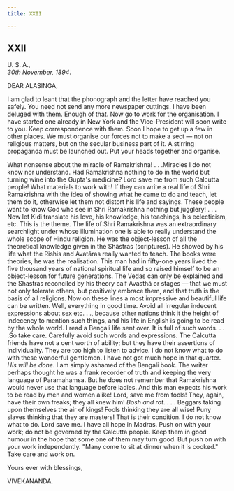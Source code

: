 ```yaml
---
title: XXII

---
```





  

  


## XXII

U. S. A.,  
*30th November, 1894*.

DEAR ALASINGA,

I am glad to leant that the phonograph and the letter have reached you
safely. You need not send any more newspaper cuttings. I have been
deluged with them. Enough of that. Now go to work for the organisation.
I have started one already in New York and the Vice-President will soon
write to you. Keep correspondence with them. Soon I hope to get up a few
in other places. We must organise our forces not to make a sect — not on
religious matters, but on the secular business part of it. A stirring
propaganda must be launched out. Put your heads together and organise.

What nonsense about the miracle of Ramakrishna! . . .Miracles I do not
know nor understand. Had Ramakrishna nothing to do in the world but
turning wine into the Gupta's medicine? Lord save me from such Calcutta
people! What materials to work with! If they can write a real life of
Shri Ramakrishna with the idea of showing what he came to do and teach,
let them do it, otherwise let them not distort his life and sayings.
These people want to know God who see in Shri Ramakrishna nothing but
jugglery! . . . Now let Kidi translate his love, his knowledge, his
teachings, his eclecticism, etc. This is the theme. The life of Shri
Ramakrishna was an extraordinary searchlight under whose illumination
one is able to really understand the whole scope of Hindu religion. He
was the object-lesson of all the theoretical knowledge given in the
Shâstras (scriptures). He showed by his life what the Rishis and
Avatâras really wanted to teach. The books were theories, he was the
realisation. This man had in fifty-one years lived the five thousand
years of national spiritual life and so raised himself to be an
object-lesson for future generations. The Vedas can only be explained
and the Shastras reconciled by his theory calf Avasthâ or stages — that
we must not only tolerate others, but positively embrace them, and that
truth is the basis of all religions. Now on these lines a most
impressive and beautiful life can be written. Well, everything in good
time. Avoid all irregular indecent expressions about sex etc. . .,
because other nations think it the height of indecency to mention such
things, and his life in English is going to be read by the whole world.
I read a Bengali life sent over. It is full of such words. . . .So take
care. Carefully avoid such words and expressions. The Calcutta friends
have not a cent worth of ability; but they have their assertions of
individuality. They are too high to listen to advice. I do not know what
to do with these wonderful gentlemen. I have not got much hope in that
quarter. *His will be done*. I am simply ashamed of the Bengali book.
The writer perhaps thought he was a frank recorder of truth and keeping
the very language of Paramahamsa. But he does not remember that
Ramakrishna would never use that language before ladies. And this man
expects his work to be read by men and women alike! Lord, save me from
fools! They, again, have their own freaks; they all knew him! *Bosh and
rot*. . . . Beggars taking upon themselves the air of kings! Fools
thinking they are all wise! Puny slaves thinking that they are masters!
That is their condition. I do not know what to do. Lord save me. I have
all hope in Madras. Push on with your work; do not be governed by the
Calcutta people. Keep them in good humour in the hope that some one of
them may turn good. But push on with your work independently. "Many come
to sit at dinner when it is cooked." Take care and work on.

Yours ever with blessings,

VIVEKANANDA.


